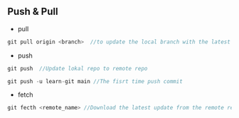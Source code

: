 ## Push & Pull
- pull
```js
git pull origin <branch>  //to update the local branch with the latest changes from the remote repository.
```

- push
```js
git push  //Update lokal repo to remote repo
```
```js
git push -u learn-git main //The fisrt time push commit
```

- fetch
```js
git fecth <remote_name> //Download the latest update from the remote repository
```
